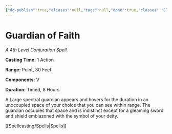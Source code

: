 ```yaml
---
{"dg-publish":true,"aliases":null,"tags":null,"done":true,"classes":"Cleric,","spellLevel":4,"school":"Conjuration","source":"PHB","permalink":"/spells/guardian-of-faith/","dgHomeLink":false,"dgPassFrontmatter":true}
---
```


# Guardian of Faith
*A 4th Level Conjuration Spell.*

**Casting Time:** 1 Action

**Range:** Point, 30 Feet

**Components:** V 

**Duration:** Timed, 8 Hours

A Large spectral guardian appears and hovers for the duration in an unoccupied space of your choice that you can see within range. The guardian occupies that space and is indistinct except for a gleaming sword and shield emblazoned with the symbol of your deity.

[[Spellcasting/Spells|Spells]]